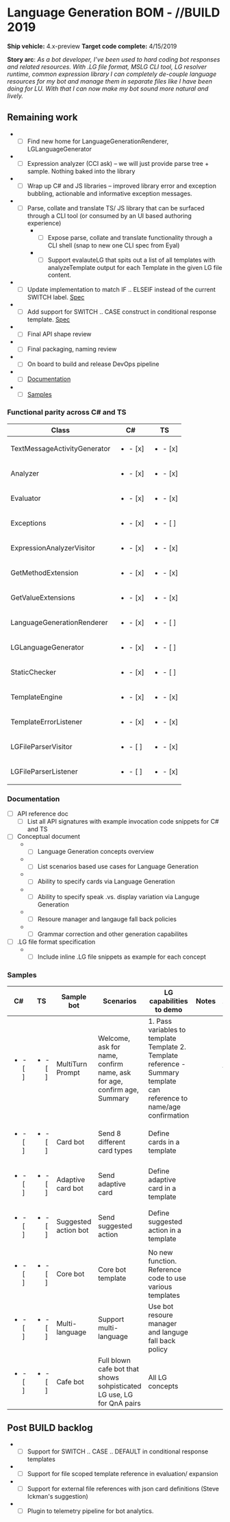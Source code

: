 # Language Generation BOM - //BUILD 2019
**Ship vehicle:** 4.x-preview
**Target code complete:** 4/15/2019

**Story arc**: _As a bot developer, I’ve been used to hard coding bot responses and related resources. With .LG file format, MSLG CLI tool, LG resolver runtime, common expression library I can completely de-couple language resources for my bot and manage them in separate files like I have been doing for LU. With that I can now make my bot sound more natural and lively.​_

## Remaining work
- - [ ] Find new home for LanguageGenerationRenderer, LGLanguageGenerator
- - [ ] Expression analyzer (CCI ask) – we will just provide parse tree + sample. Nothing baked into the library​
- - [ ] Wrap up C# and JS libraries – improved library error and exception bubbling, actionable and informative exception messages.​
- - [ ] Parse, collate and translate TS/ JS library that can be surfaced through a CLI tool (or consumed by an UI based authoring experience)
    - - [ ] Expose parse, collate and translate functionality through a CLI shell (snap to new one CLI spec from Eyal)
    - - [ ] Support evalauteLG that spits out a list of all templates with analyzeTemplate output for each Template in the given LG file content. 
- - [ ] Update implementation to match IF .. ELSEIF instead of the current SWITCH label. [Spec](https://microsoft-my.sharepoint.com/:w:/p/vkannan/ERMS_VL3nEBIhNwlgYAmv-8BIUP3WCM3-XSY-fETqjFOxw?e=0f8zYA)
- - [ ] Add support for SWITCH .. CASE construct in conditional response template. [Spec](https://microsoft-my.sharepoint.com/:w:/p/vkannan/ERMS_VL3nEBIhNwlgYAmv-8BIUP3WCM3-XSY-fETqjFOxw?e=0f8zYA)
- - [ ] Final API shape review
- - [ ] Final packaging, naming review
- - [ ] On board to build and release DevOps pipeline
- - [ ] [Documentation](#Documentation)
- - [ ] [Samples](#Samples)

### Functional parity across C# and TS

|           Class              |         C#             |          TS            |
|------------------------------|------------------------|------------------------|
| TextMessageActivityGenerator |<ul><li>- [x] </li></ul>|<ul><li>- [x] </li></ul>|
| Analyzer                     |<ul><li>- [x] </li></ul>|<ul><li>- [x] </li></ul>|
| Evaluator                    |<ul><li>- [x] </li></ul>|<ul><li>- [x] </li></ul>|
| Exceptions                   |<ul><li>- [x] </li></ul>|<ul><li>- [ ] </li></ul>|
| ExpressionAnalyzerVisitor    |<ul><li>- [x] </li></ul>|<ul><li>- [x] </li></ul>|
| GetMethodExtension           |<ul><li>- [x] </li></ul>|<ul><li>- [x] </li></ul>|
| GetValueExtensions           |<ul><li>- [x] </li></ul>|<ul><li>- [x] </li></ul>|
| LanguageGenerationRenderer   |<ul><li>- [x] </li></ul>|<ul><li>- [ ] </li></ul>|
| LGLanguageGenerator          |<ul><li>- [x] </li></ul>|<ul><li>- [ ] </li></ul>|
| StaticChecker                |<ul><li>- [x] </li></ul>|<ul><li>- [ ] </li></ul>|
| TemplateEngine               |<ul><li>- [x] </li></ul>|<ul><li>- [x] </li></ul>|
| TemplateErrorListener        |<ul><li>- [x] </li></ul>|<ul><li>- [x] </li></ul>|
| LGFileParserVisitor          |<ul><li>- [ ] </li></ul>|<ul><li>- [x] </li></ul>|
| LGFileParserListener         |<ul><li>- [ ] </li></ul>|<ul><li>- [x] </li></ul>|

### Documentation
- [ ] API reference doc
    - [ ] List all API signatures with example invocation code snippets for C# and TS
- [ ] Conceptual document
    - - [ ] Language Generation concepts overview
    - - [ ] List scenarios based use cases for Language Generation
    - - [ ] Ability to specify cards via Language Generation
    - - [ ] Ability to specify speak .vs. display variation via Languge Generation
    - - [ ] Resoure manager and langauge fall back policies
    - - [ ] Grammar correction and other generation capabilites
- [ ] .LG file format specification
    - - [ ] Include inline .LG file snippets as example for each concept
### Samples

|C#|TS| Sample bot	| Scenarios	 | LG capabilities to demo	| Notes	| Bot/LG Template |
|--|--|---------------|------------|--------------------------|-------|-----------------|
|<ul><li>- [ ] </li></ul>|<ul><li>- [ ] </li></ul>| MultiTurn Prompt	| Welcome, ask for name, confirm name, ask for age, confirm age, Summary	|1. Pass variables to template Template 2. Template reference - Summary template can reference to name/age confirmation | | template |
|<ul><li>- [ ] </li></ul>|<ul><li>- [ ] </li></ul>| Card bot	| Send 8 different card types	| Define cards in a template |	|	Template |
|<ul><li>- [ ] </li></ul>|<ul><li>- [ ] </li></ul>| Adaptive card bot	| Send adaptive card	| Define adaptive card in a template	|	|Template|
|<ul><li>- [ ] </li></ul>|<ul><li>- [ ] </li></ul>| Suggested action bot	| Send suggested action	 |Define suggested action in a template	|  |	Template|	
|<ul><li>- [ ] </li></ul>|<ul><li>- [ ] </li></ul>| Core bot	| Core bot template	|No new function. Reference code to use various templates | |	Optional|	
|<ul><li>- [ ] </li></ul>|<ul><li>- [ ] </li></ul>| Multi-language	| Support multi-language	| Use bot resoure manager and languge fall back policy |	|	Bot |
|<ul><li>- [ ] </li></ul>|<ul><li>- [ ] </li></ul>|Cafe bot | Full blown cafe bot that shows sohpisticated LG use, LG for QnA pairs | All LG concepts | | Bot |

## Post BUILD backlog
- - [ ] Support for SWITCH .. CASE .. DEFAULT in conditional response templates
- - [ ] Support for file scoped template reference in evaluation/ expansion
- - [ ] Support for external file references with json card definitions (Steve Ickman's suggestion)
- - [ ] Plugin to telemetry pipeline for bot analytics.